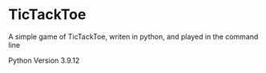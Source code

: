 # TicTackToe

A simple game of TicTackToe, writen in python, and played in the command line

Python Version 3.9.12
